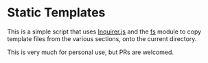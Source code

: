 # Static Templates

This is a simple script that uses [Inquirer.js](https://github.com/SBoudrias/Inquirer.js) and the [fs](https://nodejs.org/api/fs.html) module to copy template files from the various sections, onto the current directory.

This is very much for personal use, but PRs are welcomed.